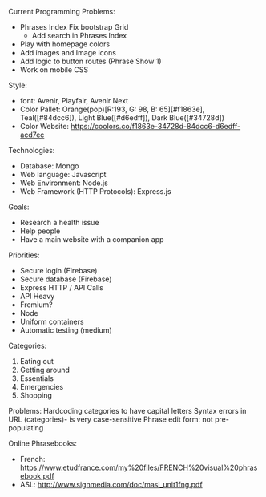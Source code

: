 Current Programming Problems:
- Phrases Index Fix bootstrap Grid
  - Add search in Phrases Index
- Play with homepage colors
- Add images and Image icons
- Add logic to button routes (Phrase Show 1)
- Work on mobile CSS


Style:
- font: Avenir, Playfair, Avenir Next
- Color Pallet: Orange(pop)[R:193, G: 98, B: 65][#f1863e], Teal([#84dcc6]), Light Blue([#d6edff]), Dark Blue([#34728d])
- Color Website: https://coolors.co/f1863e-34728d-84dcc6-d6edff-acd7ec

Technologies:
- Database: Mongo
- Web language: Javascript
- Web Environment: Node.js
- Web Framework (HTTP Protocols): Express.js

Goals:
- Research a health issue
- Help people
- Have a main website with a companion app

Priorities:
- Secure login (Firebase)
- Secure database (Firebase)
- Express HTTP / API Calls
- API Heavy
- Fremium?
- Node
- Uniform containers
- Automatic testing (medium)

Categories:
1. Eating out
2. Getting around
3. Essentials
4. Emergencies
5. Shopping

Problems:
Hardcoding categories to have capital letters
Syntax errors in URL (categories)- is very case-sensitive
Phrase edit form: not pre-populating

Online Phrasebooks:
- French: https://www.etudfrance.com/my%20files/FRENCH%20visual%20phrasebook.pdf
- ASL: http://www.signmedia.com/doc/masl_unit1fng.pdf
